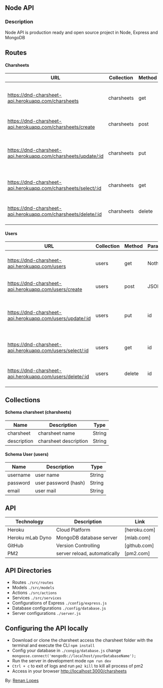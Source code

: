 ﻿## Node API

### Description
Node API is production ready and open source project in Node, Express and MongoDB

## Routes

#### Charsheets
| URL | Collection | Method | Parameters | Response | Action |
| ------ | ------ | ------ | ------ | ------ | ------ |
| https://dnd-charsheet-api.herokuapp.com/charsheets | charsheets | get | Nothing | JSON with Array | Get a list of charsheets in the database |
| https://dnd-charsheet-api.herokuapp.com/charsheets/create | charsheets | post | JSON | JSON | Add JSON into the database |
| https://dnd-charsheet-api.herokuapp.com/charsheets/update/:id | charsheets | put | id, JSON | Update the document with sent JSON data |
| https://dnd-charsheet-api.herokuapp.com/charsheets/select/:id | charsheets | get | id | JSON | Return the document, related to the sent id |
| https://dnd-charsheet-api.herokuapp.com/charsheets/delete/:id | charsheets | delete | id | status 200 | Delete the document, related to the sent id |

#### Users
| URL | Collection | Method | Parameters | Response | Action |
| ------ | ------ | ------ | ------ | ------ | ------ |
| https://dnd-charsheet-api.herokuapp.com/users | users | get | Nothing | JSON with Array | Get a list of users in the database |
| https://dnd-charsheet-api.herokuapp.com/users/create | users | post | JSON | JSON | Add JSON into the database |
| https://dnd-charsheet-api.herokuapp.com/users/update/:id | users | put | id | JSON | Update the document with sent JSON data |
| https://dnd-charsheet-api.herokuapp.com/users/select/:id | users | get | id | JSON | Return the document, related to the sent id |
| https://dnd-charsheet-api.herokuapp.com/users/delete/:id | users | delete | id | status 200 | Delete the document, related to the sent id |

## Collections

#### Schema charsheet (charsheets)

| Name | Description | Type |
| ------ | ------ | ------ |
| charsheet | charsheet name | String |
| description | charsheet description  | String |

#### Schema User (users)

| Name | Description | Type |
| ------ | ------ | ------ |
| username | user name | String |
| password | user password (hash) | String |
| email | user mail  | String |

## API

| Technology | Description | Link |
| ------ | ------ | ------ |
| Heroku | Cloud Platform | [heroku.com] |
| Heroku mLab Dyno | MongoDB database server | [mlab.com] |
| GitHub | Version Controlling | [github.com] |
| PM2 | server reload, automatically | [pm2.com] |

## API Directories

- Routes ```./src/routes```
- Models ```./src/models```
- Actions ```./src/actions```
- Services ```./src/services```
- Configurations of Express ```./config/express.js```
- Database configurations ```./config/database.js```
- Server configurations ```./server.js```

## Configuring the API locally

- Download or clone the charsheet access the charsheet folder with the terminal and execute the CLI <code>npm install</code>
- Config your database in ```./congig/database.js``` change ```mongoose.connect('mongodb://localhost/yourDatabaseName');```
- Run the server in development mode <code>npm run dev</code>
- <code>Ctrl + c</code> to exit of logs and run <code>pm2 kill</code> to kill all process of pm2
- Access in your browser <a href="http://localhost:3000/charsheets">http://localhost:3000/charsheets</a>

By: <a href="http://renanlopes.com">Renan Lopes</a>
